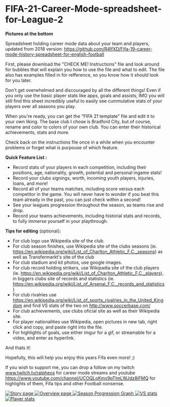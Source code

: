 # FIFA-21-Career-Mode-spreadsheet-for-League-2
**Pictures at the bottom**

Spreadsheet holding career mode data about your team and players, updated from 2018 version: https://github.com/R4lfXD/Fifa-19-career-mode-history-spreadsheet-for-english-football

First, please download the "CHECK ME! Instructions" file and look around for bubbles that will explain you how to use the file and what to edit. The file also has examples
filled in for refference, so you know how it should look for you later.

Don't get overwhelmed and discouraged by all the different things! Even if you only use the basic player stats like apps, goals and assists, IMO you will still find this sheet
incredibly useful to easily see cummulative stats of your players over all seasons you play.

When you're ready, you can get the "FIFA 21 template" file and edit it to your own liking.
The base club I chose is Bradford City, but of course, rename and color to colors of your own club. You can enter their historical achievements, stats and more.

Check back on the instructions file once in a while when you encounter problems or forget what is purpouse of which feature.

**Quick Feature List :**
- Record stats of your players in each competition, including their positions, age, nationality, growth, potential and personal ingame stats!
- Record your clubs signings, worth, incoming youth players, injuries, loans, and more!
- Record all of your teams matches, including score versus each competitor in the game. You will never have to wonder if you beat this team already in the past, you can just check within a second!
- See your leagues progression throughout the season, as teams rise and drop.
- Record your teams achievements, including historial stats and records, to fully immerse yourself in your playthrough.

**Tips for editing** (optional)**:**  
- For club logo use Wikipedia site of the club.
- For club season finishes, use Wikipedia site of the clubs seasons (ie. https://en.wikipedia.org/wiki/List_of_Charlton_Athletic_F.C._seasons) as well as Transfermarkt's site of the club
- For club stadium and kit photos, use google images.
- For club record holding strikers, use Wikipadia site of the club players (ie. https://en.wikipedia.org/wiki/List_of_Charlton_Athletic_F.C._players), in biggers clubs site of records and statistics (ie. https://en.wikipedia.org/wiki/List_of_Arsenal_F.C._records_and_statistics)
- For club rivalries use https://en.wikipedia.org/wiki/List_of_sports_rivalries_in_the_United_Kingdom and find VS stats of the two on http://www.soccerbase.com/
- For club achievements, use clubs oficial site as well as their Wikipedia site.
- For player nationalities use Wikipedia, open pictures in new tab, right click and copy, and paste right into the file.
- For highlights of goals, use either imgur for a gif, or streamable for a video, and enter as hyperlink.

And thats it!

Hopefully, this will help you enjoy this years Fifa even more! ;)

If you wish to support me, you can drop a follow on my twitch www.twitch.tv/ralpheos for career mode streams and youtube https://www.youtube.com/channel/UCOQLoKmx9pTlmLWJdz8iFMQ
for highlights of them, Fifa tips and other Football nonsense.

<a href="https://i.imgur.com/HpPwxz6.png" target="_blank">
<img src="https://i.imgur.com/HpPwxz6.png" alt="Story page">
</a>
<a href="https://i.imgur.com/XyAI99s.png" target="_blank">
<img src="https://i.imgur.com/XyAI99s.png" alt="Overview page">
</a>
<a href="https://i.imgur.com/A32qKf3.png" target="_blank">
<img src="https://i.imgur.com/A32qKf3.png" alt="Season Progression Graph">
</a>
<a href="https://i.imgur.com/nbLyygo.png" target="_blank">
<img src="https://i.imgur.com/nbLyygo.png" alt="VS stats">
</a>
<a href="https://i.imgur.com/g99b9R5.png" target="_blank">
<img src="https://i.imgur.com/g99b9R5.png" alt="Player stats">
</a>
